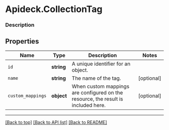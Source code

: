 # Apideck.CollectionTag

### Description

## Properties
Name | Type | Description | Notes
------------ | ------------- | ------------- | -------------
`id` | **string** | A unique identifier for an object. | 
`name` | **string** | The name of the tag. | [optional] 
`custom_mappings` | **object** | When custom mappings are configured on the resource, the result is included here. | [optional] 





---

[[Back to top]](#) [[Back to API list]](../../../../README.md#documentation-for-api-endpoints) [[Back to README]](../../../../README.md)


